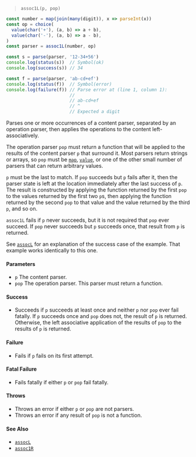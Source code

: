 <!--
 Copyright (c) 2020 Thomas J. Otterson
 
 This software is released under the MIT License.
 https://opensource.org/licenses/MIT
-->

> `assoc1L(p, pop)`

```javascript
const number = map(join(many(digit)), x => parseInt(x))
const op = choice(
  value(char('+'), (a, b) => a + b), 
  value(char('-'), (a, b) => a - b),
)
const parser = assoc1L(number, op)

const s = parse(parser, '12-34+56')
console.log(status(s))  // Symbol(ok)
console.log(success(s)) // 34

const f = parse(parser, 'ab-cd+ef')
console.log(status(f))  // Symbol(error)
console.log(failure(f)) // Parse error at (line 1, column 1):
                        //
                        // ab-cd+ef
                        // ^
                        // Expected a digit
```

Parses one or more occurrences of a content parser, separated by an operation parser, then applies the operations to the content left-associatively.

The operation parser `pop` must return a function that will be applied to the results of the content parser `p` that surround it. Most parsers return strings or arrays, so `pop` must be [`map`](map.md), [`value`](value.md), or one of the other small number of parsers that can return arbitrary values.

`p` must be the last to match. If `pop` succeeds but `p` fails after it, then the parser state is left at the location immediately after the last success of `p`. The result is constructed by applying the function returned by the first `pop` to the values returned by the first two `p`s, then applying the function returned by the second `pop` to that value and the value returned by the third `p`, and so on.

`assoc1L` fails if `p` never succeeds, but it is not required that `pop` ever succeed. If `pop` never succeeds but `p` succeeds once, that result from `p` is returned.

See [`assocL`](assocl.md) for an explanation of the success case of the example. That example works identically to this one.

#### Parameters

* `p` The content parser.
* `pop` The operation parser. This parser must return a function.

#### Success

* Succeeds if `p` succeeds at least once and neither `p` nor `pop` ever fail fatally. If `p` succeeds once and `pop` does not, the result of `p` is returned. Otherwise, the left associative application of the results of `pop` to the results of `p` is returned.

#### Failure

* Fails if `p` fails on its first attempt.

#### Fatal Failure

* Fails fatally if either `p` or `pop` fail fatally.

#### Throws

* Throws an error if either `p` or `pop` are not parsers.
* Throws an error if any result of `pop` is not a function.

#### See Also

* [`assocL`](assocl.md)
* [`assoc1R`](assoc1r.md)